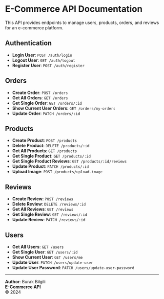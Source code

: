 # E-Commerce API Documentation

This API provides endpoints to manage users, products, orders, and reviews for an e-commerce platform.

## Authentication

- **Login User**: `POST /auth/login`
- **Logout User**: `GET /auth/logout`
- **Register User**: `POST /auth/register`

## Orders

- **Create Order**: `POST /orders`
- **Get All Orders**: `GET /orders`
- **Get Single Order**: `GET /orders/:id`
- **Show Current User Orders**: `GET /orders/my-orders`
- **Update Order**: `PATCH /orders/:id`

## Products

- **Create Product**: `POST /products`
- **Delete Product**: `DELETE /products/:id`
- **Get All Products**: `GET /products`
- **Get Single Product**: `GET /products/:id`
- **Get Single Product Reviews**: `GET /products/:id/reviews`
- **Update Product**: `PATCH /products/:id`
- **Upload Image**: `POST /products/upload-image`

## Reviews

- **Create Review**: `POST /reviews`
- **Delete Review**: `DELETE /reviews/:id`
- **Get All Reviews**: `GET /reviews`
- **Get Single Review**: `GET /reviews/:id`
- **Update Review**: `PATCH /reviews/:id`

## Users

- **Get All Users**: `GET /users`
- **Get Single User**: `GET /users/:id`
- **Show Current User**: `GET /users/me`
- **Update User**: `PATCH /users/update-user`
- **Update User Password**: `PATCH /users/update-user-password`

---

**Author**: Burak Bilgili  
**E-Commerce API**  
© 2024

